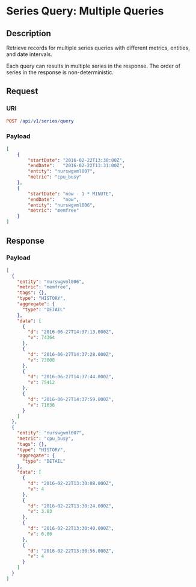 # Series Query: Multiple Queries

## Description

Retrieve records for multiple series queries with different metrics, entities, and date intervals.

Each query can results in multiple series in the response. The order of series in the response is non-deterministic.

## Request

### URI

```elm
POST /api/v1/series/query
```

### Payload

```json
[
    {
        "startDate": "2016-02-22T13:30:00Z",
        "endDate":   "2016-02-22T13:31:00Z",
        "entity": "nurswgvml007",
        "metric": "cpu_busy"
    },
    {
        "startDate": "now - 1 * MINUTE",
        "endDate":   "now",
        "entity": "nurswgvml006",
        "metric": "memfree"
    }
]
```

## Response

### Payload

```json
[
  {
    "entity": "nurswgvml006",
    "metric": "memfree",
    "tags": {},
    "type": "HISTORY",
    "aggregate": {
      "type": "DETAIL"
    },
    "data": [
      {
        "d": "2016-06-27T14:37:13.000Z",
        "v": 74364
      },
      {
        "d": "2016-06-27T14:37:28.000Z",
        "v": 73008
      },
      {
        "d": "2016-06-27T14:37:44.000Z",
        "v": 75412
      },
      {
        "d": "2016-06-27T14:37:59.000Z",
        "v": 71636
      }
    ]
  },
  {
    "entity": "nurswgvml007",
    "metric": "cpu_busy",
    "tags": {},
    "type": "HISTORY",
    "aggregate": {
      "type": "DETAIL"
    },
    "data": [
      {
        "d": "2016-02-22T13:30:08.000Z",
        "v": 4
      },
      {
        "d": "2016-02-22T13:30:24.000Z",
        "v": 3.03
      },
      {
        "d": "2016-02-22T13:30:40.000Z",
        "v": 6.06
      },
      {
        "d": "2016-02-22T13:30:56.000Z",
        "v": 4
      }
    ]
  }
]
```

